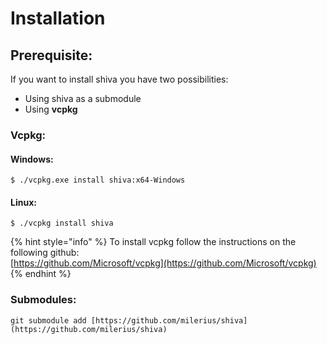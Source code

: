 # Installation

## Prerequisite:

If you want to install shiva you have two possibilities:

* Using shiva as a submodule
* Using **vcpkg**

### Vcpkg:

#### Windows:

```
$ ./vcpkg.exe install shiva:x64-Windows
```

#### Linux:

```text
$ ./vcpkg install shiva
```

{% hint style="info" %}
To install vcpkg follow the instructions on the following github:   
[https://github.com/Microsoft/vcpkg](https://github.com/Microsoft/vcpkg)
{% endhint %}

### Submodules:

`git submodule add [https://github.com/milerius/shiva](https://github.com/milerius/shiva)`



